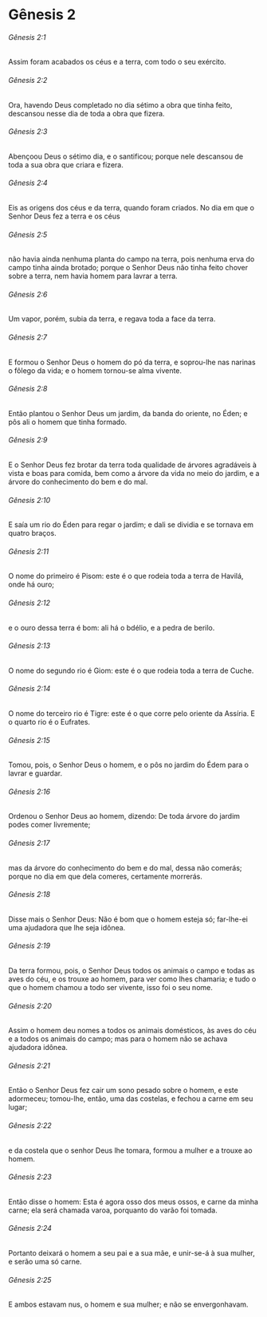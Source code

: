 # Gênesis 2

###### Gênesis 2:1

Assim foram acabados os céus e a terra, com todo o seu exército.

###### Gênesis 2:2

Ora, havendo Deus completado no dia sétimo a obra que tinha feito, descansou nesse dia de toda a obra que fizera.

###### Gênesis 2:3

Abençoou Deus o sétimo dia, e o santificou; porque nele descansou de toda a sua obra que criara e fizera.

###### Gênesis 2:4

Eis as origens dos céus e da terra, quando foram criados. No dia em que o Senhor Deus fez a terra e os céus

###### Gênesis 2:5

não havia ainda nenhuma planta do campo na terra, pois nenhuma erva do campo tinha ainda brotado; porque o Senhor Deus não tinha feito chover sobre a terra, nem havia homem para lavrar a terra.

###### Gênesis 2:6

Um vapor, porém, subia da terra, e regava toda a face da terra.

###### Gênesis 2:7

E formou o Senhor Deus o homem do pó da terra, e soprou-lhe nas narinas o fôlego da vida; e o homem tornou-se alma vivente.

###### Gênesis 2:8

Então plantou o Senhor Deus um jardim, da banda do oriente, no Éden; e pôs ali o homem que tinha formado.

###### Gênesis 2:9

E o Senhor Deus fez brotar da terra toda qualidade de árvores agradáveis à vista e boas para comida, bem como a árvore da vida no meio do jardim, e a árvore do conhecimento do bem e do mal.

###### Gênesis 2:10

E saía um rio do Éden para regar o jardim; e dali se dividia e se tornava em quatro braços.

###### Gênesis 2:11

O nome do primeiro é Pisom: este é o que rodeia toda a terra de Havilá, onde há ouro;

###### Gênesis 2:12

e o ouro dessa terra é bom: ali há o bdélio, e a pedra de berilo.

###### Gênesis 2:13

O nome do segundo rio é Giom: este é o que rodeia toda a terra de Cuche.

###### Gênesis 2:14

O nome do terceiro rio é Tigre: este é o que corre pelo oriente da Assíria. E o quarto rio é o Eufrates.

###### Gênesis 2:15

Tomou, pois, o Senhor Deus o homem, e o pôs no jardim do Édem para o lavrar e guardar.

###### Gênesis 2:16

Ordenou o Senhor Deus ao homem, dizendo: De toda árvore do jardim podes comer livremente;

###### Gênesis 2:17

mas da árvore do conhecimento do bem e do mal, dessa não comerás; porque no dia em que dela comeres, certamente morrerás.

###### Gênesis 2:18

Disse mais o Senhor Deus: Não é bom que o homem esteja só; far-lhe-ei uma ajudadora que lhe seja idônea.

###### Gênesis 2:19

Da terra formou, pois, o Senhor Deus todos os animais o campo e todas as aves do céu, e os trouxe ao homem, para ver como lhes chamaria; e tudo o que o homem chamou a todo ser vivente, isso foi o seu nome.

###### Gênesis 2:20

Assim o homem deu nomes a todos os animais domésticos, às aves do céu e a todos os animais do campo; mas para o homem não se achava ajudadora idônea.

###### Gênesis 2:21

Então o Senhor Deus fez cair um sono pesado sobre o homem, e este adormeceu; tomou-lhe, então, uma das costelas, e fechou a carne em seu lugar;

###### Gênesis 2:22

e da costela que o senhor Deus lhe tomara, formou a mulher e a trouxe ao homem.

###### Gênesis 2:23

Então disse o homem: Esta é agora osso dos meus ossos, e carne da minha carne; ela será chamada varoa, porquanto do varão foi tomada.

###### Gênesis 2:24

Portanto deixará o homem a seu pai e a sua mãe, e unir-se-á à sua mulher, e serão uma só carne.

###### Gênesis 2:25

E ambos estavam nus, o homem e sua mulher; e não se envergonhavam.

